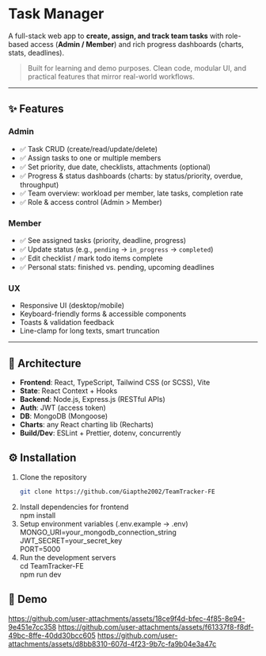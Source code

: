 # Task Manager

A full-stack web app to **create, assign, and track team tasks** with role-based access (**Admin / Member**) and rich progress dashboards (charts, stats, deadlines).

> Built for learning and demo purposes. Clean code, modular UI, and practical features that mirror real-world workflows.

---

## ✨ Features

### Admin
- ✅ Task CRUD (create/read/update/delete)
- ✅ Assign tasks to one or multiple members
- ✅ Set priority, due date, checklists, attachments (optional)
- ✅ Progress & status dashboards (charts: by status/priority, overdue, throughput)
- ✅ Team overview: workload per member, late tasks, completion rate
- ✅ Role & access control (Admin > Member)

### Member
- ✅ See assigned tasks (priority, deadline, progress)
- ✅ Update status (e.g., `pending` → `in_progress` → `completed`)
- ✅ Edit checklist / mark todo items complete
- ✅ Personal stats: finished vs. pending, upcoming deadlines

### UX
- Responsive UI (desktop/mobile)
- Keyboard-friendly forms & accessible components
- Toasts & validation feedback
- Line-clamp for long texts, smart truncation

---

## 🧱 Architecture

- **Frontend**: React, TypeScript, Tailwind CSS (or SCSS), Vite  
- **State**: React Context + Hooks  
- **Backend**: Node.js, Express.js (RESTful APIs)  
- **Auth**: JWT (access token)  
- **DB**: MongoDB (Mongoose)  
- **Charts**: any React charting lib (Recharts)  
- **Build/Dev**: ESLint + Prettier, dotenv, concurrently

## ⚙️ Installation
1. Clone the repository
   ```bash
   git clone https://github.com/Giapthe2002/TeamTracker-FE
2. Install dependencies for frontend <br>
   npm install
3. Setup environment variables (.env.example -> .env) <br>
   MONGO_URI=your_mongodb_connection_string <br>
   JWT_SECRET=your_secret_key <br>
   PORT=5000
4. Run the development servers <br>
   cd TeamTracker-FE <br>
   npm run dev

## 📸 Demo
https://github.com/user-attachments/assets/18ce9f4d-bfec-4f85-8e94-9e451e7cc358
https://github.com/user-attachments/assets/f61337f8-f8df-49bc-8ffe-40dd30bcc605
https://github.com/user-attachments/assets/d8bb8310-607d-4f23-9b7c-fa9b04e3a47c






